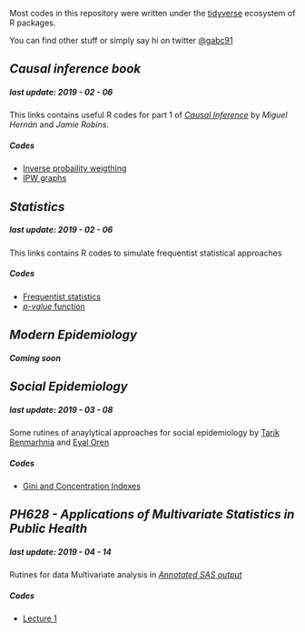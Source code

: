 Most codes in this repository were written under the [tidyverse](https://www.tidyverse.org/) ecosystem of R packages.

You can find other stuff or simply say hi on twitter [@gabc91](https://twitter.com/Gabc91)

## *Causal inference book*
##### last update: 2019 - 02 - 06
This links contains useful R codes for part 1 of [*Causal Inference*](https://www.hsph.harvard.edu/miguel-hernan/causal-inference-book/) by *Miguel Hernán* and *Jamie Robins*.

##### Codes
- [Inverse probaility weigthing]()
- [IPW graphs]()

## *Statistics*
##### last update: 2019 - 02 - 06
This links contains R codes to simulate frequentist statistical approaches

##### Codes
- [Frequentist statistics]()
- [*p-value* function]()

## *Modern Epidemiology*

##### *Coming soon*


## *Social Epidemiology*
##### last update: 2019 - 03 - 08

Some rutines of anaylytical approaches for social epidemiology by [Tarik Benmarhnia](https://twitter.com/TBenmarhnia) and [Eyal Oren](https://publichealth.sdsu.edu/oren/)

##### Codes
- [Gini and Concentration Indexes](https://gcarrascoe.github.io/epi/Gini_conc.html)

## *PH628 - Applications of Multivariate Statistics in Public Health*
##### last update: 2019 - 04 - 14

Rutines for data Multivariate analysis in [*Annotated SAS output*](https://redshelf.com/book/791372/)

##### Codes
- [Lecture 1]()
